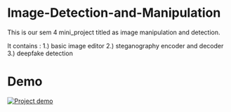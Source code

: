 # Image-Detection-and-Manipulation
This is our sem 4 mini_project titled as image manipulation and detection.

It contains : 
1.) basic image editor 
2.) steganography encoder and decoder 
3.) deepfake detection

# Demo
[![Project demo](https://drive.google.com/uc?export=view&id=1EzoTJe67-X01mBDo7_JQhPbURDEOSCoh)](https://drive.google.com/file/d/1scraHVxydRJW6KF-VVHRr4orSoJjCeQR/view?usp=sharing)
